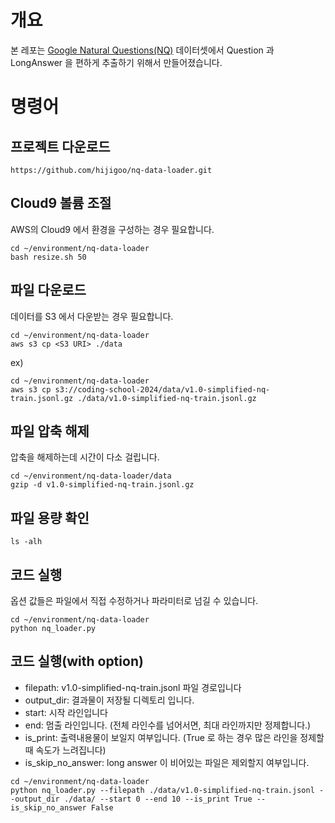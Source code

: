 # 개요
본 레포는 [Google Natural Questions(NQ)](https://ai.google.com/research/NaturalQuestions/) 데이터셋에서 Question 과 LongAnswer 을 편하게 추출하기 위해서 만들어졌습니다.

# 명령어

## 프로젝트 다운로드
```
https://github.com/hijigoo/nq-data-loader.git
```

## Cloud9 볼륨 조절
AWS의 Cloud9 에서 환경을 구성하는 경우 필요합니다.
```
cd ~/environment/nq-data-loader
bash resize.sh 50
```

## 파일 다운로드
데이터를 S3 에서 다운받는 경우 필요합니다.
```
cd ~/environment/nq-data-loader
aws s3 cp <S3 URI> ./data
```

ex)
```
cd ~/environment/nq-data-loader
aws s3 cp s3://coding-school-2024/data/v1.0-simplified-nq-train.jsonl.gz ./data/v1.0-simplified-nq-train.jsonl.gz
```

## 파일 압축 해제
압축을 해제하는데 시간이 다소 걸립니다.
```
cd ~/environment/nq-data-loader/data
gzip -d v1.0-simplified-nq-train.jsonl.gz 
```

## 파일 용량 확인
```
ls -alh
```

## 코드 실행
옵션 값들은 파일에서 직접 수정하거나 파라미터로 넘길 수 있습니다.
```
cd ~/environment/nq-data-loader
python nq_loader.py
```

## 코드 실행(with option)
- filepath: v1.0-simplified-nq-train.jsonl 파일 경로입니다
- output_dir: 결과물이 저장될 디렉토리 입니다.
- start: 시작 라인입니다
- end: 멈출 라인입니다. (전체 라인수를 넘어서면, 최대 라인까지만 정제합니다.)
- is_print: 출력내용물이 보일지 여부입니다. (True 로 하는 경우 많은 라인을 정제할 때 속도가 느려집니다)
- is_skip_no_answer: long answer 이 비어있는 파일은 제외할지 여부입니다.
```
cd ~/environment/nq-data-loader
python nq_loader.py --filepath ./data/v1.0-simplified-nq-train.jsonl --output_dir ./data/ --start 0 --end 10 --is_print True --is_skip_no_answer False
```
